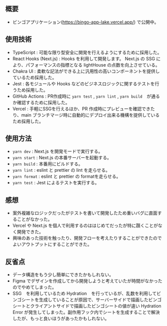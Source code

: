 ## 概要
- ビンゴアプリケーション(https://bingo-app-lake.vercel.app/) で公開中。

## 使用技術
- TypeScript : 可能な限り型安全に開発を行えるようにするために採用した。
- React Hooks (Next.js) : Hooks を利用して開発します。 Next.js の SSG により、パフォーマンスの指標となる lightHouse の点数を向上させている。
- Chakra UI : 柔軟な記法ができる上に汎用性の高いコンポーネントを提供しているため採用した。
- Jest : 各モジュールや Hooks などのビジネスロジックに関するテストを行うため採用した。
- GitHub Actions : PR作成時に `yarn test` , `yarn lint` , `yarn build`　が通るか確認するために採用した。
- Vercel : 手軽にSSGを行えるほか、PR 作成時にプレビューを確認できたり、main ブランチマージ時に自動的にデプロイ出来る機構を提供しているため採用した。

## 使用方法
- `yarn dev` : Next.js を開発モードで実行する。
- `yarn start` :  Next.js の本番サーバーを起動する。
- `yarn build` : 本番用にビルドする。
- `yarn lint` : eslint と prettier の lint を走らせる。
- `yarn format` : eslint と prettier の formatを走らせる。
- `yarn test` : Jest によるテストを実行する。

## 感想
- 案外複雑なロジックだったがテストを書いて開発したため重いバグに直面することがなかった。
- Vercel や Next.js を個人で利用するのははじめてだったが特に躓くことがなく開発できた。
- 興味のあった技術を触ったり、開発フローを考えたりすることができたのでよいアウトプットにすることができた。

## 反省点
- データ構造をもう少し簡単にできたかもしれない。
- Figma でデザインを作成してから開発しようと考えていたが時間がなかったのでやめてしまった。
- SSG　を利用しているため Hydration　を行っているが、乱数を利用してビンゴシートを生成していることが原因で、サーバーサイドで描画したビンゴシートとクライアントサイドで描画したビンゴシートの値が違い Hydration Error が発生してしまった。副作用フック内でシートを生成することで解決したが、もっと良いほうがあったかもしれない。
